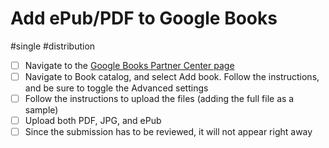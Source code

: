 # Add ePub/PDF to Google Books

#single #distribution

- [ ] Navigate to the [Google Books Partner Center page](https://play.google.com/books/publish/)
- [ ] Navigate to Book catalog, and select Add book. Follow the instructions, and be sure to toggle the Advanced settings
- [ ] Follow the instructions to upload the files (adding the full file as a sample)
- [ ] Upload both PDF, JPG, and ePub
- [ ] Since the submission has to be reviewed, it will not appear right away